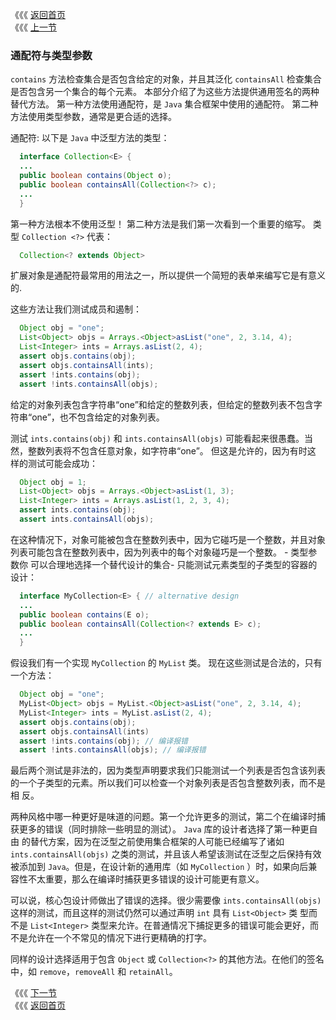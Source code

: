 《《《 [返回首页](../README.md)       <br/>
《《《 [上一节](05_Arrays.md)

### 通配符与类型参数

`contains` 方法检查集合是否包含给定的对象，并且其泛化 `containsAll` 检查集合是否包含另一个集合的每个元素。 本部分介绍了为这些方法提供通用签名的两种
替代方法。 第一种方法使用通配符，是 `Java` 集合框架中使用的通配符。 第二种方法使用类型参数，通常是更合适的选择。

通配符: 以下是 `Java` 中泛型方法的类型：
  
```java
  interface Collection<E> {
  ...
  public boolean contains(Object o);
  public boolean containsAll(Collection<?> c);
  ...
  }
``` 
  
第一种方法根本不使用泛型！ 第二种方法是我们第一次看到一个重要的缩写。 类型 `Collection <?>` 代表：  
  
```java
  Collection<? extends Object>
```
  
扩展对象是通配符最常用的用法之一，所以提供一个简短的表单来编写它是有意义的.

这些方法让我们测试成员和遏制： 

```java
  Object obj = "one";
  List<Object> objs = Arrays.<Object>asList("one", 2, 3.14, 4);
  List<Integer> ints = Arrays.asList(2, 4);
  assert objs.contains(obj);
  assert objs.containsAll(ints);
  assert !ints.contains(obj);
  assert !ints.containsAll(objs);
```
  
给定的对象列表包含字符串“one”和给定的整数列表，但给定的整数列表不包含字符串“one”，也不包含给定的对象列表。

测试 `ints.contains(obj)` 和 `ints.containsAll(objs)` 可能看起来很愚蠢。当然，整数列表将不包含任意对象，如字符串“one”。 但这是允许的，因为有时这
样的测试可能会成功：  

```java
  Object obj = 1;
  List<Object> objs = Arrays.<Object>asList(1, 3);
  List<Integer> ints = Arrays.asList(1, 2, 3, 4);
  assert ints.contains(obj);
  assert ints.containsAll(objs);
```
  
在这种情况下，对象可能被包含在整数列表中，因为它碰巧是一个整数，并且对象列表可能包含在整数列表中，因为列表中的每个对象碰巧是一个整数。  - 类型参数你
可以合理地选择一个替代设计的集合- 只能测试元素类型的子类型的容器的设计：

```java
  interface MyCollection<E> { // alternative design
  ...
  public boolean contains(E o);
  public boolean containsAll(Collection<? extends E> c);
  ...
  }
```
  
假设我们有一个实现 `MyCollection` 的 `MyList` 类。 现在这些测试是合法的，只有一个方法：

```java
  Object obj = "one";
  MyList<Object> objs = MyList.<Object>asList("one", 2, 3.14, 4);
  MyList<Integer> ints = MyList.asList(2, 4);
  assert objs.contains(obj);
  assert objs.containsAll(ints)
  assert !ints.contains(obj); // 编译报错
  assert !ints.containsAll(objs); // 编译报错
```
  
最后两个测试是非法的，因为类型声明要求我们只能测试一个列表是否包含该列表的一个子类型的元素。所以我们可以检查一个对象列表是否包含整数列表，而不是相
反。
  
两种风格中哪一种更好是味道的问题。第一个允许更多的测试，第二个在编译时捕获更多的错误（同时排除一些明显的测试）。 `Java` 库的设计者选择了第一种更自由
的替代方案，因为在泛型之前使用集合框架的人可能已经编写了诸如 `ints.containsAll(objs)` 之类的测试，并且该人希望该测试在泛型之后保持有效被添加到
`Java`。但是，在设计新的通用库（如 `MyCollection` ）时，如果向后兼容性不太重要，那么在编译时捕获更多错误的设计可能更有意义。
  
可以说，核心包设计师做出了错误的选择。很少需要像 `ints.containsAll(objs)` 这样的测试，而且这样的测试仍然可以通过声明 `int` 具有 `List<Object>` 类
型而不是 `List<Integer>` 类型来允许。在普通情况下捕捉更多的错误可能会更好，而不是允许在一个不常见的情况下进行更精确的打字。
  
同样的设计选择适用于包含 `Object` 或 `Collection<?>` 的其他方法。在他们的签名中，如 `remove`，`removeAll` 和 `retainAll`。

《《《 [下一节](07_Wildcard_Capture.md) <br/>
《《《 [返回首页](../README.md)
